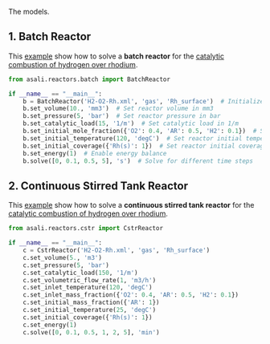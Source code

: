 The models.

## **1. Batch Reactor**

This [example](https://github.com/srebughini/ASALIPY/blob/main/examples/batch.py) show how to solve a **batch reactor** for the [catalytic combustion of hydrogen over rhodium](https://www.detchem.com/mechanisms).

```python
from asali.reactors.batch import BatchReactor

if __name__ == "__main__":
    b = BatchReactor('H2-O2-Rh.xml', 'gas', 'Rh_surface')  # Initialize reactor class
    b.set_volume(10., 'mm3')  # Set reactor volume in mm3
    b.set_pressure(5, 'bar')  # Set reactor pressure in bar
    b.set_catalytic_load(15, '1/m')  # Set catalytic load in 1/m
    b.set_initial_mole_fraction({'O2': 0.4, 'AR': 0.5, 'H2': 0.1})  # Set reactor initial composition using mole fraction
    b.set_initial_temperature(120, 'degC')  # Set reactor initial temperature in °C
    b.set_initial_coverage({'Rh(s)': 1})  # Set reactor initial coverage
    b.set_energy(1)  # Enable energy balance
    b.solve([0, 0.1, 0.5, 5], 's')  # Solve for different time steps
```

## **2. Continuous Stirred Tank Reactor**

This [example](https://github.com/srebughini/ASALIPY/blob/main/examples/cstr.py) show how to solve a **continuous stirred tank reactor** for the [catalytic combustion of hydrogen over rhodium](https://www.detchem.com/mechanisms).

```python
from asali.reactors.cstr import CstrReactor

if __name__ == "__main__":
    c = CstrReactor('H2-O2-Rh.xml', 'gas', 'Rh_surface')
    c.set_volume(5., 'm3')
    c.set_pressure(5, 'bar')
    c.set_catalytic_load(150, '1/m')
    c.set_volumetric_flow_rate(1, 'm3/h')
    c.set_inlet_temperature(120, 'degC')
    c.set_inlet_mass_fraction({'O2': 0.4, 'AR': 0.5, 'H2': 0.1})
    c.set_initial_mass_fraction({'AR': 1})
    c.set_initial_temperature(25, 'degC')
    c.set_initial_coverage({'Rh(s)': 1})
    c.set_energy(1)
    c.solve([0, 0.1, 0.5, 1, 2, 5], 'min')
```